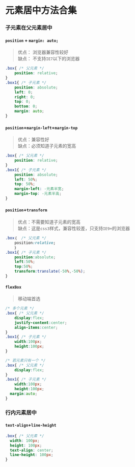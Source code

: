 # 元素居中方法合集
### 子元素在父元素居中
####  `position` + `margin: auto;`
> 优点： 浏览器兼容性较好<br>
> 缺点： 不支持`IE7`以下的浏览器
```css
.box{ /* 父元素 */
	position: relative;
}
.box1{ /* 子元素 */
	position: absolute;
	left: 0;
	right: 0;
	top: 0;
	bottom: 0;
	margin: auto;
}
```
####  `position`+`margin-left`+`margin-top`
> 优点：兼容性好<br>
> 缺点：必须知道子元素的宽高
```css
.box{ /* 父元素 */
	position: relative;
}
.box1{ /* 子元素 */
	position: absolute;
	left: 50%;
	top: 50%;
	margin-left: -元素半宽;
	margin-top: -元素半高;
}
```
#### `position`+`transform`
> 优点：不需要知道子元素的宽高<br>
> 缺点：这是`css3`样式，兼容性较差，只支持`IE9+`的浏览器
```css
.box｛  /* 父元素 */
	position:relative;
	｝
.box1{ /* 子元素 */
	position:absolute;
	left:50%;
	top:50%;
	transform:translate(-50%,-50%);
}
```
#### `flexBox`
> 移动端首选
```css
/* 多个元素 */
.box{ /* 父元素 */
	display:flex;
	justify-content:center;
	align-items:center;
}
.box1{ /* 子元素 */
	width:100px;
	height:100px;
}

/* 若元素只有一个 */
.box{ /* 父元素 */
	display:flex;
}
.box1{ /* 子元素 */
	width:100px;
	height:100px;
  margin:auto;
}
```
### 行内元素居中
#### `text-align`+`line-height`
```css
.box{ /* 父元素 */
  width: 100px;
  height: 100px;
  text-align: center;
  line-height: 100px;
}
```
